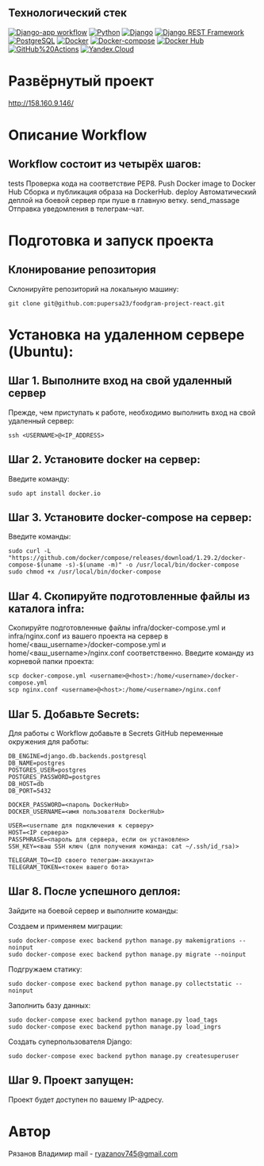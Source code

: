 ## Технологический стек
[![Django-app workflow](https://github.com/pupersa23/foodgram-project-react/actions/workflows/foodgram_workflow.yml/badge.svg)](https://github.com/pupersa23/foodgram-project-react/actions/workflows/foodgram_workflow.yml)
[![Python](https://img.shields.io/badge/-Python-464646?style=flat&logo=Python&logoColor=56C0C0&color=008080)](https://www.python.org/)
[![Django](https://img.shields.io/badge/-Django-464646?style=flat&logo=Django&logoColor=56C0C0&color=008080)](https://www.djangoproject.com/)
[![Django REST Framework](https://img.shields.io/badge/-Django%20REST%20Framework-464646?style=flat&logo=Django%20REST%20Framework&logoColor=56C0C0&color=008080)](https://www.django-rest-framework.org/)
[![PostgreSQL](https://img.shields.io/badge/-PostgreSQL-464646?style=flat&logo=PostgreSQL&logoColor=56C0C0&color=008080)](https://www.postgresql.org/)
[![Docker](https://img.shields.io/badge/-Docker-464646?style=flat&logo=Docker&logoColor=56C0C0&color=008080)](https://www.docker.com/)
[![Docker-compose](https://img.shields.io/badge/-Docker%20compose-464646?style=flat&logo=Docker&logoColor=56C0C0&color=008080)](https://www.docker.com/)
[![Docker Hub](https://img.shields.io/badge/-Docker%20Hub-464646?style=flat&logo=Docker&logoColor=56C0C0&color=008080)](https://www.docker.com/products/docker-hub)
[![GitHub%20Actions](https://img.shields.io/badge/-GitHub%20Actions-464646?style=flat&logo=GitHub%20actions&logoColor=56C0C0&color=008080)](https://github.com/features/actions)
[![Yandex.Cloud](https://img.shields.io/badge/-Yandex.Cloud-464646?style=flat&logo=Yandex.Cloud&logoColor=56C0C0&color=008080)](https://cloud.yandex.ru/)

# Развёрнутый проект

http://158.160.9.146/

# Описание Workflow

## Workflow состоит из четырёх шагов:
tests
    Проверка кода на соответствие PEP8.
Push Docker image to Docker Hub
    Сборка и публикация образа на DockerHub.
deploy
    Автоматический деплой на боевой сервер при пуше в главную ветку.
send_massage
    Отправка уведомления в телеграм-чат.

# Подготовка и запуск проекта

## Клонирование репозитория

Склонируйте репозиторий на локальную машину:

    git clone git@github.com:pupersa23/foodgram-project-react.git

# Установка на удаленном сервере (Ubuntu):

## Шаг 1. Выполните вход на свой удаленный сервер

Прежде, чем приступать к работе, необходимо выполнить вход на свой удаленный сервер:

    ssh <USERNAME>@<IP_ADDRESS>

## Шаг 2. Установите docker на сервер:

Введите команду:

    sudo apt install docker.io

## Шаг 3. Установите docker-compose на сервер:

Введите команды:

    sudo curl -L "https://github.com/docker/compose/releases/download/1.29.2/docker-compose-$(uname -s)-$(uname -m)" -o /usr/local/bin/docker-compose
    sudo chmod +x /usr/local/bin/docker-compose

## Шаг 4. Скопируйте подготовленные файлы из каталога infra:

Скопируйте подготовленные файлы infra/docker-compose.yml и infra/nginx.conf из вашего проекта на сервер в home/<ваш_username>/docker-compose.yml и home/<ваш_username>/nginx.conf соответственно. Введите команду из корневой папки проекта:

    scp docker-compose.yml <username>@<host>:/home/<username>/docker-compose.yml
    scp nginx.conf <username>@<host>:/home/<username>/nginx.conf

## Шаг 5. Добавьте Secrets:

Для работы с Workflow добавьте в Secrets GitHub переменные окружения для работы:

    DB_ENGINE=django.db.backends.postgresql
    DB_NAME=postgres
    POSTGRES_USER=postgres
    POSTGRES_PASSWORD=postgres
    DB_HOST=db
    DB_PORT=5432

    DOCKER_PASSWORD=<пароль DockerHub>
    DOCKER_USERNAME=<имя пользователя DockerHub>

    USER=<username для подключения к серверу>
    HOST=<IP сервера>
    PASSPHRASE=<пароль для сервера, если он установлен>
    SSH_KEY=<ваш SSH ключ (для получения команда: cat ~/.ssh/id_rsa)>

    TELEGRAM_TO=<ID своего телеграм-аккаунта>
    TELEGRAM_TOKEN=<токен вашего бота>

## Шаг 8. После успешного деплоя:

Зайдите на боевой сервер и выполните команды:

Создаем и применяем миграции:
    
    sudo docker-compose exec backend python manage.py makemigrations --noinput
    sudo docker-compose exec backend python manage.py migrate --noinput

Подгружаем статику:

    sudo docker-compose exec backend python manage.py collectstatic --noinput 

Заполнить базу данных:

    sudo docker-compose exec backend python manage.py load_tags
    sudo docker-compose exec backend python manage.py load_ingrs

Создать суперпользователя Django:

    sudo docker-compose exec backend python manage.py createsuperuser

## Шаг 9. Проект запущен:

Проект будет доступен по вашему IP-адресу.

# Автор

Рязанов Владимир mail - ryazanov745@gmail.com